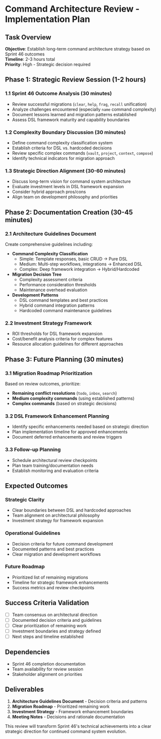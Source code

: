 # Command Architecture Review - Implementation Plan

## Task Overview
**Objective**: Establish long-term command architecture strategy based on Sprint 46 outcomes  
**Timeline**: 2-3 hours total  
**Priority**: High - Strategic decision required  

## Phase 1: Strategic Review Session (1-2 hours)

### **1.1 Sprint 46 Outcome Analysis** (30 minutes)
- Review successful migrations (`clear`, `help`, `frag`, `recall` unification)
- Analyze challenges encountered (especially `name` command complexity)
- Document lessons learned and migration patterns established
- Assess DSL framework maturity and capability boundaries

### **1.2 Complexity Boundary Discussion** (30 minutes)
- Define command complexity classification system
- Establish criteria for DSL vs. hardcoded decisions
- Review specific complex commands (`vault`, `project`, `context`, `compose`)
- Identify technical indicators for migration approach

### **1.3 Strategic Direction Alignment** (30-60 minutes)
- Discuss long-term vision for command system architecture
- Evaluate investment levels in DSL framework expansion
- Consider hybrid approach pros/cons
- Align team on development philosophy and priorities

## Phase 2: Documentation Creation (30-45 minutes)

### **2.1 Architecture Guidelines Document**
Create comprehensive guidelines including:
- **Command Complexity Classification**
  - Simple: Template responses, basic CRUD → Pure DSL
  - Medium: Multi-step workflows, integrations → Enhanced DSL  
  - Complex: Deep framework integration → Hybrid/Hardcoded
- **Migration Decision Tree**
  - Complexity assessment criteria
  - Performance consideration thresholds
  - Maintenance overhead evaluation
- **Development Patterns**
  - DSL command templates and best practices
  - Hybrid command integration patterns
  - Hardcoded command maintenance guidelines

### **2.2 Investment Strategy Framework**
- ROI thresholds for DSL framework expansion
- Cost/benefit analysis criteria for complex features
- Resource allocation guidelines for different approaches

## Phase 3: Future Planning (30 minutes)

### **3.1 Migration Roadmap Prioritization**
Based on review outcomes, prioritize:
- **Remaining conflict resolutions** (`todo`, `inbox`, `search`)
- **Medium complexity commands** (using established patterns)
- **Complex commands** (based on strategic decisions)

### **3.2 DSL Framework Enhancement Planning**
- Identify specific enhancements needed based on strategic direction
- Plan implementation timeline for approved enhancements
- Document deferred enhancements and review triggers

### **3.3 Follow-up Planning**
- Schedule architectural review checkpoints
- Plan team training/documentation needs
- Establish monitoring and evaluation criteria

## Expected Outcomes

### **Strategic Clarity**
- Clear boundaries between DSL and hardcoded approaches
- Team alignment on architectural philosophy
- Investment strategy for framework expansion

### **Operational Guidelines**
- Decision criteria for future command development
- Documented patterns and best practices
- Clear migration and development workflows

### **Future Roadmap**
- Prioritized list of remaining migrations
- Timeline for strategic framework enhancements
- Success metrics and review checkpoints

## Success Criteria Validation
- [ ] Team consensus on architectural direction
- [ ] Documented decision criteria and guidelines
- [ ] Clear prioritization of remaining work
- [ ] Investment boundaries and strategy defined
- [ ] Next steps and timeline established

## Dependencies
- Sprint 46 completion documentation
- Team availability for review session
- Stakeholder alignment on priorities

## Deliverables
1. **Architecture Guidelines Document** - Decision criteria and patterns
2. **Migration Roadmap** - Prioritized remaining work
3. **Investment Strategy** - Framework enhancement boundaries
4. **Meeting Notes** - Decisions and rationale documentation

This review will transform Sprint 46's technical achievements into a clear strategic direction for continued command system evolution.